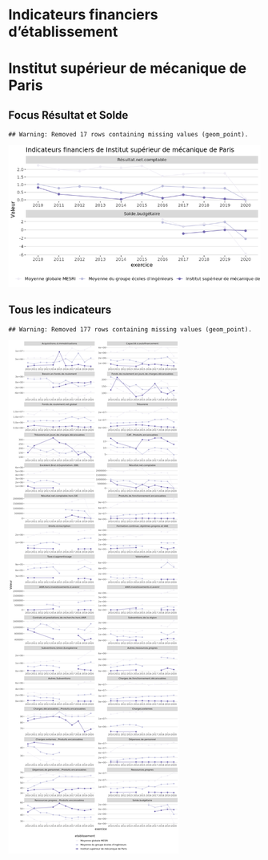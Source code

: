 Indicateurs financiers d’établissement
================

# Institut supérieur de mécanique de Paris

## Focus Résultat et Solde

    ## Warning: Removed 17 rows containing missing values (geom_point).

![](institut_supérieur_de_mécanique_de_paris_files/figure-gfm/etab.focus-1.png)<!-- -->

## Tous les indicateurs

    ## Warning: Removed 177 rows containing missing values (geom_point).

![](institut_supérieur_de_mécanique_de_paris_files/figure-gfm/etab-1.png)<!-- -->
